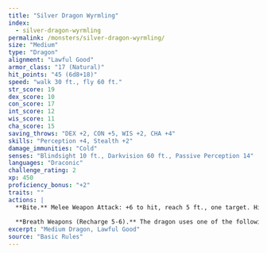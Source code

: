 ```yaml
---
title: "Silver Dragon Wyrmling"
index:
  - silver-dragon-wyrmling
permalink: /monsters/silver-dragon-wyrmling/
size: "Medium"
type: "Dragon"
alignment: "Lawful Good"
armor_class: "17 (Natural)"
hit_points: "45 (6d8+18)"
speed: "walk 30 ft., fly 60 ft."
str_score: 19
dex_score: 10
con_score: 17
int_score: 12
wis_score: 11
cha_score: 15
saving_throws: "DEX +2, CON +5, WIS +2, CHA +4"
skills: "Perception +4, Stealth +2"
damage_immunities: "Cold"
senses: "Blindsight 10 ft., Darkvision 60 ft., Passive Perception 14"
languages: "Draconic"
challenge_rating: 2
xp: 450
proficiency_bonus: "+2"
traits: ""
actions: |
  **Bite.** Melee Weapon Attack: +6 to hit, reach 5 ft., one target. Hit: 9 (1d10 + 4) piercing damage.
  
  **Breath Weapons (Recharge 5-6).** The dragon uses one of the following breath weapons. Cold Breath. The dragon exhales an icy blast in a 15-foot cone. Each creature in that area must make a DC 13 Constitution saving throw, taking 18 (4d8) cold damage on a failed save, or half as much damage on a successful one. Paralyzing Breath. The dragon exhales paralyzing gas in a 15-foot cone. Each creature in that area must succeed on a DC 13 Constitution saving throw or be paralyzed for 1 minute. A creature can repeat the saving throw at the end of each of its turns, ending the effect on itself on a success.
excerpt: "Medium Dragon, Lawful Good"
source: "Basic Rules"
---
```

